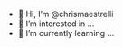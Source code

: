 - 👋 Hi, I’m @chrismaestrelli
- 👀 I’m interested in ...
- 🌱 I’m currently learning ...

<!---
chrismaestrelli/chrismaestrelli is a ✨ special ✨ repository because its `README.md` (this file) appears on your GitHub profile.
You can click the Preview link to take a look at your changes.
--->
